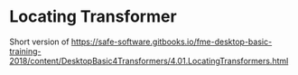 # Locating Transformer

Short version of https://safe-software.gitbooks.io/fme-desktop-basic-training-2018/content/DesktopBasic4Transformers/4.01.LocatingTransformers.html
